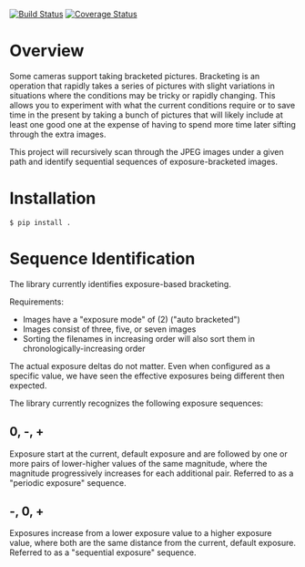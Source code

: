 [![Build Status](https://travis-ci.org/dsoprea/bracketed_image_finder.svg?branch=master)](https://travis-ci.org/dsoprea/bracketed_image_finder)
[![Coverage Status](https://coveralls.io/repos/github/dsoprea/bracketed_image_finder/badge.svg?branch=master)](https://coveralls.io/github/dsoprea/bracketed_image_finder?branch=master)


# Overview

Some cameras support taking bracketed pictures. Bracketing is an operation that rapidly takes a series of pictures with slight variations in situations where the conditions may be tricky or rapidly changing. This allows you to experiment with what the current conditions require or to save time in the present by taking a bunch of pictures that will likely include at least one good one at the expense of having to spend more time later sifting through the extra images.

This project will recursively scan through the JPEG images under a given path and identify sequential sequences of exposure-bracketed images.


# Installation

```
$ pip install .
```


# Sequence Identification

The library currently identifies exposure-based bracketing.

Requirements:

- Images have a "exposure mode" of (2) ("auto bracketed")
- Images consist of three, five, or seven images
- Sorting the filenames in increasing order will also sort them in chronologically-increasing order

The actual exposure deltas do not matter. Even when configured as a specific value, we have seen the effective exposures being different then expected.

The library currently recognizes the following exposure sequences:

## 0, -, +

Exposure start at the current, default exposure and are followed by one or more pairs of lower-higher values of the same magnitude, where the magnitude progressively increases for each additional pair. Referred to as a "periodic exposure" sequence.

## -, 0, +

Exposures increase from a lower exposure value to a higher exposure value, where both are the same distance from the current, default exposure. Referred to as a "sequential exposure" sequence.
